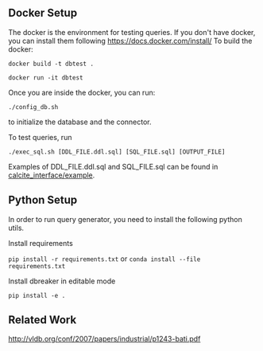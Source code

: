 ## Docker Setup

The docker is the environment for testing queries. If you don't have docker, you can install them following https://docs.docker.com/install/ To build the docker:

`docker build -t dbtest .`

`docker run -it dbtest`

Once you are inside the docker, you can run:

`./config_db.sh`

to initialize the database and the connector.

To test queries, run

`./exec_sql.sh [DDL_FILE.ddl.sql] [SQL_FILE.sql] [OUTPUT_FILE]`

Examples of DDL_FILE.ddl.sql and SQL_FILE.sql can be found in [calcite_interface/example](https://github.com/Mestway/dbreaker/tree/master/calcite_interface/example).

## Python Setup

In order to run query generator, you need to install the following python utils.

Install requirements

`pip install -r requirements.txt` or `conda install --file requirements.txt`

Install dbreaker in editable mode

`pip install -e .`

## Related Work

http://vldb.org/conf/2007/papers/industrial/p1243-bati.pdf
